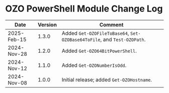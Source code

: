 # OZO PowerShell Module Change Log

|Date|Version|Comment|
|----|-------|-------|
|2025-Feb-15|1.3.0|Added `Get-OZOFileToBase64`, `Set-OZOBase64ToFile`, and `Test-OZOPath`.|
|2024-Nov-28|1.2.0|Added `Get-OZO64BitPowerShell`.|
|2024-Nov-12|1.1.0|Added `Get-OZONumberIsOdd`.|
|2024-Nov-08|1.0.0|Initial release; added `Get-OZOHostname`.|

